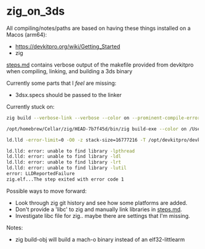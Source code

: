 # zig_on_3ds

All compiling/notes/paths are based on having these things installed on a Macos (arm64):
* https://devkitpro.org/wiki/Getting_Started
* zig

[steps.md](steps.md) contains verbose output of the makefile provided from devkitpro when compiling, linking, and building a 3ds binary

Currently some parts that I _feel_ are missing:
* 3dsx.specs should be passed to the linker

Currently stuck on:
```sh
zig build --verbose-link --verbose --color on --prominent-compile-errors

/opt/homebrew/Cellar/zig/HEAD-7b7f45d/bin/zig build-exe --color on /Users/isaacpaul/Projects/3ds/read-controls/source/main.zig -lctru -lc --verbose-link --emit-relocs -ffunction-sections --libc /Users/isaacpaul/Projects/3ds/read-controls/libc.config --cache-dir /Users/isaacpaul/Projects/3ds/read-controls/zig-cache --global-cache-dir /Users/isaacpaul/.cache/zig --name zig.elf -fno-compiler-rt -fsingle-threaded -fomit-frame-pointer -target arm-freestanding-eabihf -mcpu mpcore --script /opt/devkitpro/devkitARM/arm-none-eabi/lib/3dsx.ld -I /opt/devkitpro/libctru/include -isystem /opt/devkitpro/devkitARM/arm-none-eabi/include -L /opt/devkitpro/libctru/lib/ -L /opt/devkitpro/devkitARM/arm-none-eabi/lib/ --enable-cache

ld.lld -error-limit=0 -O0 -z stack-size=16777216 -T /opt/devkitpro/devkitARM/arm-none-eabi/lib/3dsx.ld --gc-sections --emit-relocs -m armelf_linux_eabi -Bstatic -o /Users/isaacpaul/Projects/3ds/read-controls/zig-cache/o/4c8e8c86add7a8c5e478e994fd3d6685/zig.elf -L /opt/devkitpro/libctru/lib/ -L /opt/devkitpro/devkitARM/arm-none-eabi/lib/ -L /opt/devkitpro/devkitARM/arm-none-eabi/lib /opt/devkitpro/libctru/lib//libctru.a /Users/isaacpaul/Projects/3ds/read-controls/zig-cache/o/4c8e8c86add7a8c5e478e994fd3d6685/zig.elf.o --as-needed --start-group -lm -lpthread -lc -ldl -lrt -lutil --end-group --allow-shlib-undefined

ld.lld: error: unable to find library -lpthread
ld.lld: error: unable to find library -ldl
ld.lld: error: unable to find library -lrt
ld.lld: error: unable to find library -lutil
error: LLDReportedFailure
zig.elf...The step exited with error code 1
```

Possible ways to move forward:
* Look through zig git history and see how some platforms are added.
* Don't provide a 'libc' to zig and manually link libraries in [steps.md](steps.md).
* Investigate libc file for zig.. maybe there are settings that I'm missing.

Notes:
- zig build-obj will build a mach-o binary instead of an elf32-littlearm